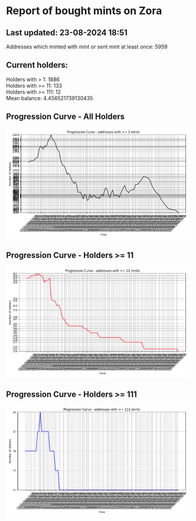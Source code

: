 # Report of bought mints on Zora
## Last updated: 23-08-2024 18:51
Addresses which minted with mint or sent mint at least once: 5959

## Current holders:
Holders with > 1: 1886  
Holders with >= 11: 133  
Holders with >= 111: 12  
Mean balance: 4.456521739130435  

## Progression Curve - All Holders
![addresses with >= 1 mint](progression_curve_all.png)
## Progression Curve - Holders >= 11
![addresses with >= 11 mints](progression_curve_gt_11.png)
## Progression Curve - Holders >= 111
![addresses with >= 111 mints](progression_curve_gt_111.png)
